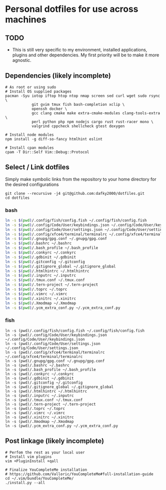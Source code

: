 # Personal dotfiles for use across machines

## TODO

- This is still very specific to my environment, installed applications, plugins and other dependencies. My first priority will be to make it more agnostic.

## Dependencies (likely incomplete)

``` fish
# As root or using sudo
# Install OS supplied packages
pacman -Syu iotop iftop htop ntop nmap screen sed curl wget sudo rsync \
            git gvim tmux fish bash-completion xclip \
            openssh docker \
            gcc clang cmake make extra-cmake-modules clang-tools-extra \
            perl python php npm nodejs cargo rust rust-racer mono \
            valgrind cppcheck shellcheck gtest doxygen

# Install node modules
npm install -g diff-so-fancy htmlhint eslint

# Install cpan modules
cpam -T Dir::Self Vim::Debug::Protocol
```

## Select / Link dotfiles

Simply make symbolic links from the repository to your home directory for the desired configurations

``` fish
git clone --recursive -j4 git@github.com:dafky2000/dotfiles.git
cd dotfiles
```

### bash

``` bash
ln -s $(pwd)/.config/fish/config.fish ~/.config/fish/config.fish
ln -s $(pwd)/.config/Code/User/keybindings.json ~/.config/Code/User/keybindings.json
ln -s $(pwd)/.config/Code/User/settings.json ~/.config/Code/User/settings.json
ln -s $(pwd)/.config/xfce4/terminal/terminalrc ~/.config/xfce4/terminal/terminalrc
ln -s $(pwd)/.gnupg/gpg.conf ~/.gnupg/gpg.conf
ln -s $(pwd)/.bashrc ~/.bashrc
ln -s $(pwd)/.bash_profile ~/.bash_profile
ln -s $(pwd)/.conkyrc ~/.conkyrc
ln -s $(pwd)/.gdbinit ~/.gdbinit
ln -s $(pwd)/.gitconfig ~/.gitconfig
ln -s $(pwd)/.gitignore_global ~/.gitignore_global
ln -s $(pwd)/.htmlhintrc ~/.htmlhintrc
ln -s $(pwd)/.inputrc ~/.inputrc
ln -s $(pwd)/.tmux.conf ~/.tmux.conf
ln -s $(pwd)/.tern-project ~/.tern-project
ln -s $(pwd)/.toprc ~/.toprc
ln -s $(pwd)/.vimrc ~/.vimrc
ln -s $(pwd)/.xinitrc ~/.xinitrc
ln -s $(pwd)/.Xmodmap ~/.Xmodmap
ln -s $(pwd)/.ycm_extra_conf.py ~/.ycm_extra_conf.py
```

### fish

``` fish
ln -s (pwd)/.config/fish/config.fish ~/.config/fish/config.fish
ln -s (pwd)/.config/Code/User/keybindings.json ~/.config/Code/User/keybindings.json
ln -s (pwd)/.config/Code/User/settings.json ~/.config/Code/User/settings.json
ln -s (pwd)/.config/xfce4/terminal/terminalrc ~/.config/xfce4/terminal/terminalrc
ln -s (pwd)/.gnupg/gpg.conf ~/.gnupg/gpg.conf
ln -s (pwd)/.bashrc ~/.bashrc
ln -s (pwd)/.bash_profile ~/.bash_profile
ln -s (pwd)/.conkyrc ~/.conkyrc
ln -s (pwd)/.gdbinit ~/.gdbinit
ln -s (pwd)/.gitconfig ~/.gitconfig
ln -s (pwd)/.gitignore_global ~/.gitignore_global
ln -s (pwd)/.htmlhintrc ~/.htmlhintrc
ln -s (pwd)/.inputrc ~/.inputrc
ln -s (pwd)/.tmux.conf ~/.tmux.conf
ln -s (pwd)/.tern-project ~/.tern-project
ln -s (pwd)/.toprc ~/.toprc
ln -s (pwd)/.vimrc ~/.vimrc
ln -s (pwd)/.xinitrc ~/.xinitrc
ln -s (pwd)/.Xmodmap ~/.Xmodmap
ln -s (pwd)/.ycm_extra_conf.py ~/.ycm_extra_conf.py
```

## Post linkage (likely incomplete)

``` fish
# Perfom the rest as your local user
# Install vim plugins
vim +PluginInstall +qall

# Finalize YouCompleteMe installation
# https://github.com/Valloric/YouCompleteMe#full-installation-guide
cd ~/.vim/bundle/YouCompleteMe/
./install.py --all
```
